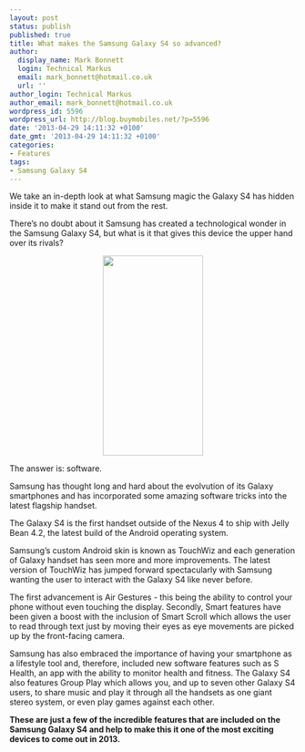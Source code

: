 ```yaml
---
layout: post
status: publish
published: true
title: What makes the Samsung Galaxy S4 so advanced?
author:
  display_name: Mark Bonnett
  login: Technical Markus
  email: mark_bonnett@hotmail.co.uk
  url: ''
author_login: Technical Markus
author_email: mark_bonnett@hotmail.co.uk
wordpress_id: 5596
wordpress_url: http://blog.buymobiles.net/?p=5596
date: '2013-04-29 14:11:32 +0100'
date_gmt: '2013-04-29 14:11:32 +0100'
categories:
- Features
tags:
- Samsung Galaxy S4
---
```

<p><span class="postStandFirst">We take an in-depth look at what Samsung magic the Galaxy S4 has hidden inside it to make it stand out from the rest.</span></p>
<p>There&rsquo;s no doubt about it Samsung has created a technological wonder in the&nbsp;Samsung Galaxy S4, but what is it that gives this device the upper hand over its rivals?</p>
<p style="text-align: center;"><img class="aligncenter" style="line-height: 1.5em;" alt="" src="https://www.buymobilephones.net/prodimg/samsung_galaxy_s4.jpg" width="176" height="351" /></p>
<p>The answer is: software.</p>
<p>Samsung has thought long and hard about the evolvution of its Galaxy smartphones and has incorporated some amazing software tricks into the latest flagship handset.</p>
<p>The Galaxy S4 is the first handset outside of the Nexus 4 to ship with Jelly Bean 4.2, the latest build of the Android operating system.</p>
<p>Samsung&rsquo;s custom Android skin is known as TouchWiz and each generation of Galaxy handset has seen more and more improvements. The latest version of TouchWiz has jumped forward spectacularly with Samsung wanting the user to interact with the Galaxy S4 like never before.</p>
<p>The first advancement is Air Gestures - this being the ability to control your phone without even touching the display. Secondly, Smart features have been given a boost with the inclusion of Smart Scroll which allows the user to read through text just by moving their eyes as eye movements are picked up by the front-facing camera.</p>
<p>Samsung has also embraced the importance of having your smartphone as a lifestyle tool and, therefore, included new software features such as S Health, an app with the ability to monitor health and fitness. The Galaxy S4 also features Group Play which allows you, and up to seven other Galaxy S4 users, to share music and play it through all the handsets as one giant stereo system, or even play games against each other.</p>
<p><strong>These are just a few of the incredible features that are included on the Samsung Galaxy S4 and help to make this it one of the most exciting devices to come out in 2013.</strong></p>
